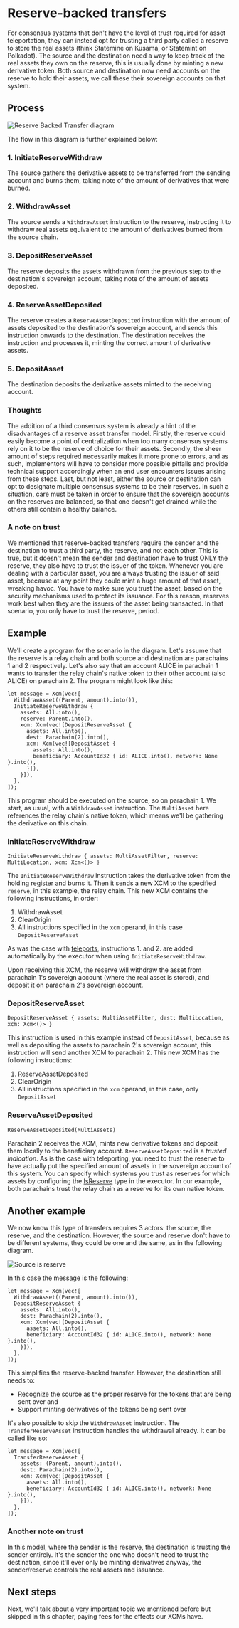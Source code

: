 # Reserve-backed transfers

For consensus systems that don't have the level of trust required for asset teleportation, they can instead opt for trusting a third party called a reserve to store the real assets (think Statemine on Kusama, or Statemint on Polkadot).
The source and the destination need a way to keep track of the real assets they own on the reserve, this is usually done by minting a new derivative token.
Both source and destination now need accounts on the reserve to hold their assets, we call these their sovereign accounts on that system.

## Process

![Reserve Backed Transfer diagram](images/reserve_asset_transfer.png)

The flow in this diagram is further explained below:

### 1. InitiateReserveWithdraw

The source gathers the derivative assets to be transferred from the sending account and burns them, taking note of the amount of derivatives that were burned.

### 2. WithdrawAsset

The source sends a `WithdrawAsset` instruction to the reserve, instructing it to withdraw real assets equivalent to the amount of derivatives burned from the source chain.

### 3. DepositReserveAsset

The reserve deposits the assets withdrawn from the previous step to the destination's sovereign account, taking note of the amount of assets deposited.

### 4. ReserveAssetDeposited

The reserve creates a `ReserveAssetDeposited` instruction with the amount of assets deposited to the destination's sovereign account, and sends this instruction onwards to the destination.
The destination receives the instruction and processes it, minting the correct amount of derivative assets.

### 5. DepositAsset

The destination deposits the derivative assets minted to the receiving account.

### Thoughts

The addition of a third consensus system is already a hint of the disadvantages of a reserve asset transfer model.
Firstly, the reserve could easily become a point of centralization when too many consensus systems rely on it to be the reserve of choice for their assets.
Secondly, the sheer amount of steps required necessarily makes it more prone to errors, and as such, implementors will have to consider more possible pitfalls and provide technical support accordingly when an end user encounters issues arising from these steps.
Last, but not least, either the source or destination can opt to designate multiple consensus systems to be their reserves.
In such a situation, care must be taken in order to ensure that the sovereign accounts on the reserves are balanced, so that one doesn't get drained while the others still contain a healthy balance.

### A note on trust

We mentioned that reserve-backed transfers require the sender and the destination to trust a third party, the reserve, and not each other.
This is true, but it doesn't mean the sender and destination have to trust ONLY the reserve, they also have to trust the issuer of the token.
Whenever you are dealing with a particular asset, you are always trusting the issuer of said asset, because at any point they could mint a huge amount of that asset, wreaking havoc.
You have to make sure you trust the asset, based on the security mechanisms used to protect its issuance.
For this reason, reserves work best when they are the issuers of the asset being transacted.
In that scenario, you only have to trust the reserve, period.

## Example

We'll create a program for the scenario in the diagram.
Let's assume that the reserve is a relay chain and both source and destination are parachains 1 and 2 respectively.
Let's also say that an account ALICE in parachain 1 wants to transfer the relay chain's native token to their other account (also ALICE) on parachain 2.
The program might look like this:

```rust,noplayground
let message = Xcm(vec![
  WithdrawAsset((Parent, amount).into()),
  InitiateReserveWithdraw {
    assets: All.into(),
    reserve: Parent.into(),
    xcm: Xcm(vec![DepositReserveAsset {
      assets: All.into(),
      dest: Parachain(2).into(),
      xcm: Xcm(vec![DepositAsset {
        assets: All.into(),
        beneficiary: AccountId32 { id: ALICE.into(), network: None }.into(),
      }]),
    }]),
  },
]);
```

This program should be executed on the source, so on parachain 1.
We start, as usual, with a `WithdrawAsset` instruction.
The `MultiAsset` here references the relay chain's native token, which means we'll be gathering the derivative on this chain.

### InitiateReserveWithdraw

```rust,noplayground
InitiateReserveWithdraw { assets: MultiAssetFilter, reserve: MultiLocation, xcm: Xcm<()> }
```

The `InitiateReserveWithdraw` instruction takes the derivative token from the holding register and burns it.
Then it sends a new XCM to the specified `reserve`, in this example, the relay chain.
This new XCM contains the following instructions, in order:
1. WithdrawAsset
2. ClearOrigin
3. All instructions specified in the `xcm` operand, in this case `DepositReserveAsset`

As was the case with [teleports](../teleports.md), instructions 1. and 2. are added automatically by the executor when using `InitiateReserveWithdraw`.

Upon receiving this XCM, the reserve will withdraw the asset from parachain 1's sovereign account (where the real asset is stored), and deposit it on parachain 2's sovereign account.

### DepositReserveAsset

```rust,noplayground
DepositReserveAsset { assets: MultiAssetFilter, dest: MultiLocation, xcm: Xcm<()> }
```

This instruction is used in this example instead of `DepositAsset`, because as well as depositing the assets to parachain 2's sovereign account, this instruction will send another XCM to parachain 2.
This new XCM has the following instructions:
1. ReserveAssetDeposited
2. ClearOrigin
3. All instructions specified in the `xcm` operand, in this case, only `DepositAsset`

### ReserveAssetDeposited

```rust,noplayground
ReserveAssetDeposited(MultiAssets)
```

Parachain 2 receives the XCM, mints new derivative tokens and deposit them locally to the beneficiary account.
`ReserveAssetDeposited` is a *trusted indication*.
As is the case with teleporting, you need to trust the reserve to have actually put the specified amount of assets in the sovereign account of this system.
You can specify which systems you trust as reserves for which assets by configuring the [IsReserve](../../executor_config/index.md) type in the executor.
In our example, both parachains trust the relay chain as a reserve for its own native token.

## Another example

We now know this type of transfers requires 3 actors: the source, the reserve, and the destination.
However, the source and reserve don't have to be different systems, they could be one and the same, as in the following diagram.

![Source is reserve](images/source_is_reserve.png)

In this case the message is the following:

```rust,noplayground
let message = Xcm(vec![
  WithdrawAsset((Parent, amount).into()),
  DepositReserveAsset {
    assets: All.into(),
    dest: Parachain(2).into(),
    xcm: Xcm(vec![DepositAsset {
      assets: All.into(),
      beneficiary: AccountId32 { id: ALICE.into(), network: None }.into(),
    }]),
  },
]);
```

This simplifies the reserve-backed transfer.
However, the destination still needs to:
- Recognize the source as the proper reserve for the tokens that are being sent over and
- Support minting derivatives of the tokens being sent over

It's also possible to skip the `WithdrawAsset` instruction.
The `TransferReserveAsset` instruction handles the withdrawal already.
It can be called like so:

```rust,noplayground
let message = Xcm(vec![
  TransferReserveAsset {
    assets: (Parent, amount).into(),
    dest: Parachain(2).into(),
    xcm: Xcm(vec![DepositAsset {
      assets: All.into(),
      beneficiary: AccountId32 { id: ALICE.into(), network: None }.into(),
    }]),
  },
]);
```

### Another note on trust

In this model, where the sender is the reserve, the destination is trusting the sender entirely.
It's the sender the one who doesn't need to trust the destination, since it'll ever only be minting derivatives anyway, the sender/reserve controls the real assets and issuance.

## Next steps

Next, we'll talk about a very important topic we mentioned before but skipped in this chapter, paying fees for the effects our XCMs have.
